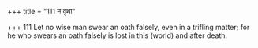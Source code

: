 +++
title = "111 न वृथा"

+++
111	Let no wise man swear an oath falsely, even in a trifling matter; for he who swears an oath falsely is lost in this (world) and after death.